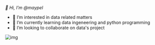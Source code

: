 *👋 Hi, I’m @maypel*
- 👀 I’m interested in data related matters
- 🌱 I’m currently learning data ingeneering and python programming
- 💞️ I’m looking to collaborate on data's project


![img](C:/Users/mayel/Documents/DEV/data_formation/formation_python_100_jours/Wallpapers/jpg_wallpapers/abwny.jpg)


